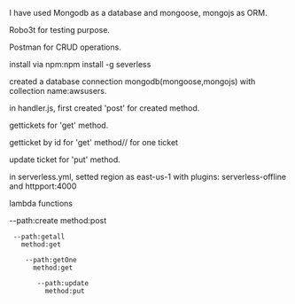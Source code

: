 I have used Mongodb as a database and mongoose, mongojs as ORM.

Robo3t for testing purpose.

Postman for CRUD operations.

install via npm:npm install -g severless

created a database connection mongodb(mongoose,mongojs) with collection name:awsusers.

in handler.js, first created 'post' for created method.

gettickets for 'get' method.

getticket by id for 'get' method// for one ticket

update ticket for 'put' method.

in serverless.yml, setted region as east-us-1 with plugins: serverless-offline and httpport:4000


lambda functions

  --path:create
    method:post
    
     --path:getall
       method:get
       
        --path:getOne
          method:get
          
           --path:update
             method:put
